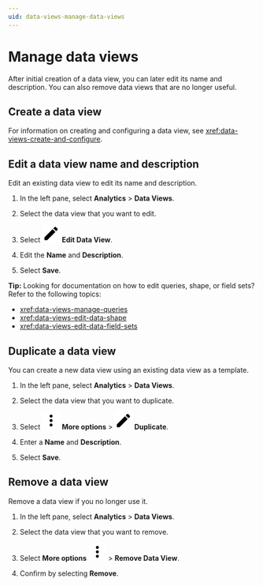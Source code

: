 ```yaml
---
uid: data-views-manage-data-views
---
```


# Manage data views

After initial creation of a data view, you can later edit its name and description. You can also remove data views that are no longer useful.

## Create a data view

For information on creating and configuring a data view, see <xref:data-views-create-and-configure>.

## Edit a data view name and description

Edit an existing data view to edit its name and description.

1. In the left pane, select **Analytics** > **Data Views**.

1. Select the data view that you want to edit.

1. Select ![Edit Data View](../../_icons/default/pencil.svg) **Edit Data View**.

1. Edit the **Name** and **Description**.

1. Select **Save**. 

**Tip:** Looking for documentation on how to edit queries, shape, or field sets? Refer to the following topics:

- <xref:data-views-manage-queries>
- <xref:data-views-edit-data-shape>
- <xref:data-views-edit-data-field-sets>

## Duplicate a data view

You can create a new data view using an existing data view as a template.

1. In the left pane, select **Analytics** > **Data Views**.

1. Select the data view that you want to duplicate.

1. Select ![more options](../../_icons/default/dots-vertical.svg) **More options** > ![Duplicate](../../_icons/default/pencil.svg) **Duplicate**.

1. Enter a **Name** and **Description**.

1. Select **Save**. 

## Remove a data view

Remove a data view if you no longer use it.

1. In the left pane, select **Analytics** > **Data Views**.

1. Select the data view that you want to remove.

1. Select **More options** ![more options](../../_icons/default/dots-vertical.svg) > **Remove Data View**.

1. Confirm by selecting **Remove**.